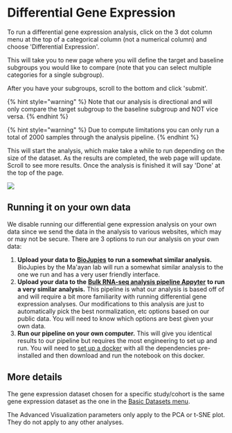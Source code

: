 # Differential Gene Expression

To run a differential gene expression analysis, click on the 3 dot column menu at the top of a categorical column \(not a numerical column\) and choose 'Differential Expression'.

This will take you to new page where you will define the target and baseline subgroups you would like to compare \(note that you can select multiple categories for a single subgroup\).

After you have your subgroups, scroll to the bottom and click 'submit'.

{% hint style="warning" %}
Note that our analysis is directional and will only compare the target subgroup to the baseline subgroup and NOT vice versa.
{% endhint %}

{% hint style="warning" %}
Due to compute limitations you can only run a total of 2000 samples through the analysis pipeline.
{% endhint %}

This will start the analysis, which make take a while to run depending on the size of the dataset. As the results are completed, the web page will update. Scroll to see more results. Once the analysis is finished it will say 'Done' at the top of the page.

![](../.gitbook/assets/dea.gif)

## Running it on your own data

We disable running our differential gene expression analysis on your own data since we send the data in the analysis to various websites, which may or may not be secure. There are 3 options to run our analysis on your own data:

1. **Upload your data to** [**BioJupies**](https://maayanlab.cloud/biojupies/) **to run a somewhat similar analysis.** BioJupies by the Ma'ayan lab will run a somewhat similar analysis to the one we run and has a very user friendly interface.
2. **Upload your data to the** [**Bulk RNA-seq analysis pipeline Appyter**](https://appyters.maayanlab.cloud/#/Bulk_RNA_seq) **to run a very similar analysis.** This pipeline is what our analysis is based off of and will require a bit more familiarity with running differential gene expression analyses. Our modifications to this analysis are just to automatically pick the best normalization, etc options based on our public data. You will need to know which options are best given your own data.
3. **Run our pipeline on your own computer.** This will give you identical results to our pipeline but requires the most engineering to set up and run. You will need to [set up a docker](https://gallery.ecr.aws/f8e3p8q3/xena_de) with all the dependencies pre-installed and then download and run the notebook on this docker.

## More details

The gene expression dataset chosen for a specific study/cohort is the same gene expression dataset as the one in the [Basic Datasets menu](visual-spreadsheet/#selecting-a-dataset). 

The Advanced Visualization parameters only apply to the PCA or t-SNE plot. They do not apply to any other analyses.

